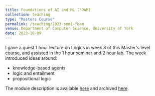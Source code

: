```yaml
---
title: Foundations of AI and ML (FOAM)
collection: teaching
type: "Masters Course"
permalink: /teaching/2023-sem1-foam
venue: Department of Computer Science, University of York
date: 2023-10-09
---
```


I gave a guest 1 hour lecture on Logics in week 3 of this Master's level course,
and assisted in the 1 hour seminar and 2 hour lab.  The week introduced ideas around:

- knowledge-based agents
- logic and entailment
- propositional logic

The module description is available
[here](https://www.york.ac.uk/students/studying/manage/programmes/module-catalogue/module/COM00196M/2023-24)
and archived [here](https://archive.ph/4slPF).
